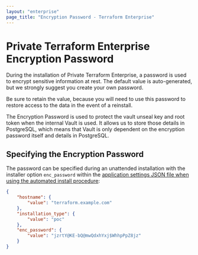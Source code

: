 ```yaml
---
layout: "enterprise"
page_title: "Encryption Password - Terraform Enterprise"
---
```


# Private Terraform Enterprise Encryption Password

During the installation of Private Terraform Enterprise,
a password is used to encrypt sensitive information at
rest. The default value is auto-generated, but we
strongly suggest you create your own password.

Be sure to retain the value, because you will need
to use this password to restore access to the data
in the event of a reinstall.

The Encryption Password is used to protect the vault unseal
key and root token when the internal Vault is used.
It allows us to store those details in PostgreSQL,
which means that Vault is only dependent on the
encryption password itself and details in PostgreSQL.

## Specifying the Encryption Password

The password can be specified during an unattended
installation with the installer option `enc_password`
within the [application settings JSON file when
using the automated install procedure](/docs/enterprise/private/automating-the-installer.html#available-settings):

```json
{
    "hostname": {
        "value": "terraform.example.com"
    },
    "installation_type": {
        "value": "poc"
    },
    "enc_password": {
        "value": "jzrtY@KE-bQ@mwQdxhYxj$WhhpPpZ8jz"
    }
}
```

